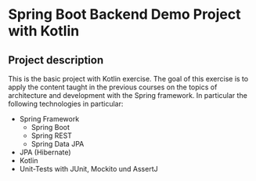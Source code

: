 # Spring Boot Backend Demo Project with Kotlin

## Project description
This is the basic project with Kotlin exercise. The goal of this exercise is to apply the content taught in the previous courses on the topics of architecture and development with the Spring framework. 
In particular the following technologies in particular:

* Spring Framework
  * Spring Boot
  * Spring REST
  * Spring Data JPA
* JPA (Hibernate)
* Kotlin
* Unit-Tests with JUnit, Mockito und AssertJ
